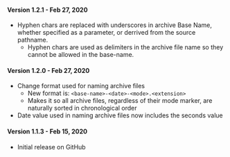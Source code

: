 
#### Version 1.2.1 - Feb 27, 2020
- Hyphen chars are replaced with underscores in archive Base Name, whether specified as a parameter, or derrived from the source pathname.
  - Hyphen chars are used as delimiters in the archive file name so they cannot be allowed in the base-name.

#### Version 1.2.0 - Feb 27, 2020
- Change format used for naming archive files
  - New format is: `<base-name>-<date>-<mode>.<extension>`
  - Makes it so all archive files, regardless of their mode marker, are naturally sorted in chronological order
- Date value used in naming archive files now includes the seconds value

#### Version 1.1.3 - Feb 15, 2020
- Initial release on GitHub
